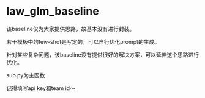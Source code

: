 # law_glm_baseline

该baseline仅为大家提供思路，故基本没有进行封装。

若干模板中的few-shot是写定的，可以自行优化prompt的生成。

针对某些复杂问题，该baseline没有提供很好的解决方案，可以延伸这个思路进行优化。

sub.py为主函数

记得填写api key和team id～
